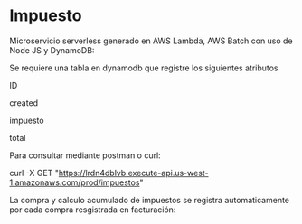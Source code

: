 # Impuesto

Microservicio serverless generado en AWS Lambda, AWS Batch con uso de Node JS y DynamoDB:

Se requiere una tabla en dynamodb que registre los siguientes atributos

ID

created

impuesto

total

Para consultar mediante postman o curl:

curl -X GET "https://lrdn4dblvb.execute-api.us-west-1.amazonaws.com/prod/impuestos"

La compra y calculo acumulado de impuestos se registra automaticamente por cada compra resgistrada en facturación:


